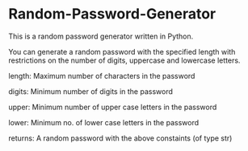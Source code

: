 # Random-Password-Generator

This is a random password generator written in Python. 

You can generate a random password with the specified length with restrictions on the number of digits, uppercase and lowercase letters.
    
length: Maximum number of characters in the password

digits: Minimum number of digits in the password

upper: Minimum number of upper case letters in the password

lower: Minimum no. of lower case letters in the password
    
returns: A random password with the above constaints (of type str)

